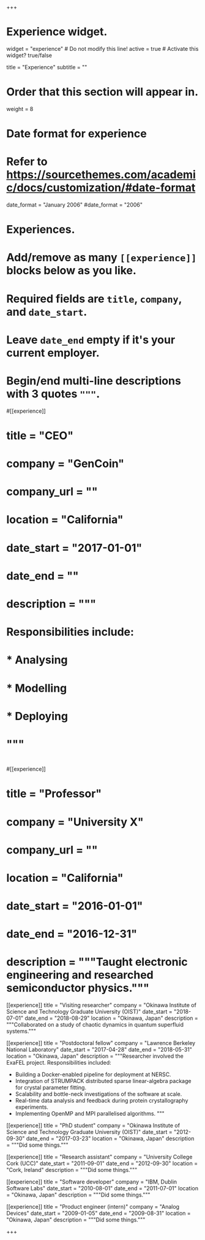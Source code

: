 +++
# Experience widget.
widget = "experience"  # Do not modify this line!
active = true  # Activate this widget? true/false

title = "Experience"
subtitle = ""

# Order that this section will appear in.
weight = 8

# Date format for experience
#   Refer to https://sourcethemes.com/academic/docs/customization/#date-format
date_format = "January 2006"
#date_format = "2006"

# Experiences.
#   Add/remove as many `[[experience]]` blocks below as you like.
#   Required fields are `title`, `company`, and `date_start`.
#   Leave `date_end` empty if it's your current employer.
#   Begin/end multi-line descriptions with 3 quotes `"""`.
#[[experience]]
#  title = "CEO"
#  company = "GenCoin"
#  company_url = ""
#  location = "California"
#  date_start = "2017-01-01"
#  date_end = ""
#  description = """
#  Responsibilities include:
#  
#  * Analysing
#  * Modelling
#  * Deploying
#  """
#
#[[experience]]
#  title = "Professor"
#  company = "University X"
#  company_url = ""
#  location = "California"
#  date_start = "2016-01-01"
#  date_end = "2016-12-31"
#  description = """Taught electronic engineering and researched semiconductor physics."""

[[experience]]
  title = "Visiting researcher"
  company = "Okinawa Institute of Science and Technology Graduate University (OIST)"
  date_start = "2018-07-01"
  date_end = "2018-08-29"
  location = "Okinawa, Japan"
  description = """Collaborated on a study of chaotic dynamics in quantum superfluid systems."""

[[experience]]
  title = "Postdoctoral fellow"
  company = "Lawrence Berkeley National Laboratory"
  date_start = "2017-04-28"
  date_end = "2018-05-31"
  location = "Okinawa, Japan"
  description = """Researcher involved the ExaFEL project.
  Responsibilities included:
  
  * Building a Docker-enabled pipeline for deployment at NERSC.
  * Integration of STRUMPACK distributed sparse linear-algebra package for crystal parameter fitting.
  * Scalability and bottle-neck investigations of the software at scale.
  * Real-time data analysis and feedback during protein crystallography experiments.
  * Implementing OpenMP and MPI parallelised algorithms.
  """

[[experience]]
  title = "PhD student"
  company = "Okinawa Institute of Science and Technology Graduate University (OIST)"
  date_start = "2012-09-30"
  date_end = "2017-03-23"
  location = "Okinawa, Japan"
  description = """Did some things."""

[[experience]]
  title = "Research assistant"
  company = "University College Cork (UCC)"
  date_start = "2011-09-01"
  date_end = "2012-09-30"
  location = "Cork, Ireland"
  description = """Did some things."""

[[experience]]
  title = "Software developer"
  company = "IBM, Dublin Software Labs"
  date_start = "2010-08-01"
  date_end = "2011-07-01"
  location = "Okinawa, Japan"
  description = """Did some things."""

[[experience]]
  title = "Product engineer (intern)"
  company = "Analog Devices"
  date_start = "2009-01-05"
  date_end = "2009-08-31"
  location = "Okinawa, Japan"
  description = """Did some things."""

+++
